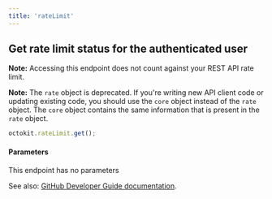 ```yaml
---
title: 'rateLimit'
---
```


## Get rate limit status for the authenticated user

**Note:** Accessing this endpoint does not count against your REST API rate limit.

**Note:** The `rate` object is deprecated. If you're writing new API client code or updating existing code, you should use the `core` object instead of the `rate` object. The `core` object contains the same information that is present in the `rate` object.

```js
octokit.rateLimit.get();
```

#### Parameters

This endpoint has no parameters

See also: [GitHub Developer Guide documentation](https://docs.github.com/rest/reference/rate_limit/#get-rate-limit-status-for-the-authenticated-user).

